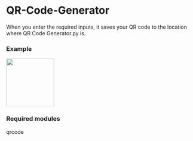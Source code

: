 # QR-Code-Generator

When you enter the required inputs, it saves your QR code to the location where QR Code Generator.py is.

### Example

<img width=128 src="https://media.discordapp.net/attachments/872416298615857182/1001788960885977118/QR.png"/>

### Required modules

qrcode
